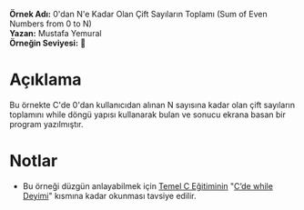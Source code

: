 **Örnek Adı:** 0'dan N'e Kadar Olan Çift Sayıların Toplamı (Sum of Even Numbers from 0 to N) <br>
**Yazan:** Mustafa Yemural <br>
**Örneğin Seviyesi:** :large_blue_circle: <br>
# Açıklama #
<p>Bu örnekte C'de 0'dan kullanıcıdan alınan N sayısına kadar olan çift sayıların toplamını while döngü yapısı kullanarak bulan ve sonucu ekrana basan bir program yazılmıştır.</p>

# Notlar #
- Bu örneği düzgün anlayabilmek için [Temel C Eğitiminin](https://www.mustafayemural.com/temel-c-egitimi/) "[C’de while Deyimi](https://www.mustafayemural.com/c-my000020/)" kısmına kadar okunması tavsiye edilir.

